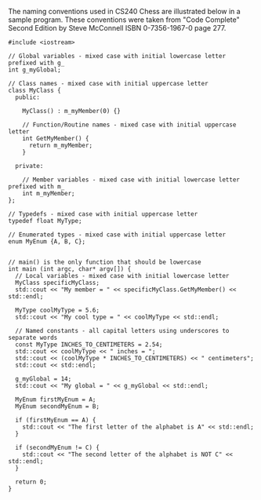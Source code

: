 The naming conventions used in CS240 Chess are illustrated below in a sample
program. These conventions were taken from "Code Complete" Second Edition by
Steve McConnell ISBN 0-7356-1967-0 page 277.


    #include <iostream>

    // Global variables - mixed case with initial lowercase letter prefixed with g_
    int g_myGlobal;

    // Class names - mixed case with initial uppercase letter
    class MyClass {
      public:

        MyClass() : m_myMember(0) {}

        // Function/Routine names - mixed case with initial uppercase letter
        int GetMyMember() {
          return m_myMember;
        }

      private:

        // Member variables - mixed case with initial lowercase letter prefixed with m_
        int m_myMember;
    };

    // Typedefs - mixed case with initial uppercase letter
    typedef float MyType;

    // Enumerated types - mixed case with initial uppercase letter
    enum MyEnum {A, B, C};


    // main() is the only function that should be lowercase
    int main (int argc, char* argv[]) {
      // Local variables - mixed case with initial lowercase letter
      MyClass specificMyClass;
      std::cout << "My member = " << specificMyClass.GetMyMember() << std::endl;

      MyType coolMyType = 5.6;
      std::cout << "My cool type = " << coolMyType << std::endl;

      // Named constants - all capital letters using underscores to separate words
      const MyType INCHES_TO_CENTIMETERS = 2.54;
      std::cout << coolMyType << " inches = ";
      std::cout << (coolMyType * INCHES_TO_CENTIMETERS) << " centimeters";
      std::cout << std::endl;

      g_myGlobal = 14;
      std::cout << "My global = " << g_myGlobal << std::endl;

      MyEnum firstMyEnum = A;
      MyEnum secondMyEnum = B;

      if (firstMyEnum == A) {
        std::cout << "The first letter of the alphabet is A" << std::endl;
      }

      if (secondMyEnum != C) {
        std::cout << "The second letter of the alphabet is NOT C" << std::endl;
      }

      return 0; 
    } 

